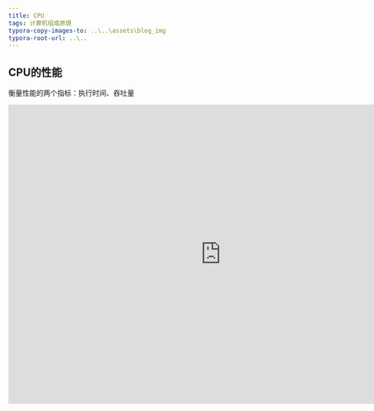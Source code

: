 ```yaml
---
title: CPU
tags: 计算机组成原理
typora-copy-images-to: ..\..\assets\blog_img
typora-root-url: ..\..
---
```


## CPU的性能

衡量性能的两个指标：执行时间、吞吐量

<embed src="https://github.com/bigbugbean/bigbugbean.github.io/blob/main/pdf/%E6%B7%B1%E5%85%A5%E7%90%86%E8%A7%A3%E8%AE%A1%E7%AE%97%E6%9C%BA%E7%B3%BB%E7%BB%9F(%E5%8E%9F%E4%B9%A6%E7%AC%AC3%E7%89%88).pdf" width="850" height="600">